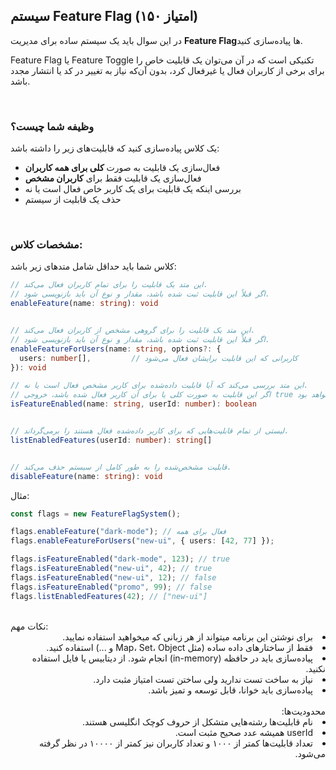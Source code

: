 ## سیستم Feature Flag (۱۵۰ امتیاز)

در این سوال باید یک سیستم ساده برای مدیریت **Feature Flag**‌ها پیاده‌سازی کنید.

Feature Flag یا Feature Toggle تکنیکی است که در آن می‌توان یک قابلیت خاص را برای برخی از کاربران فعال یا غیرفعال کرد، بدون آن‌که نیاز به تغییر در کد یا انتشار مجدد باشد.

<br/>

### وظیفه شما چیست؟

یک کلاس پیاده‌سازی کنید که قابلیت‌های زیر را داشته باشد:

- فعال‌سازی یک قابلیت به صورت **کلی برای همه کاربران**
- فعال‌سازی یک قابلیت فقط برای **کاربران مشخص**
- بررسی اینکه یک قابلیت برای یک کاربر خاص فعال است یا نه
- حذف یک قابلیت از سیستم

<br/>

### مشخصات کلاس:

کلاس شما باید حداقل شامل متدهای زیر باشد:

```ts
// این متد یک قابلیت را برای تمام کاربران فعال می‌کند.
// اگر قبلاً این قابلیت ثبت شده باشد، مقدار و نوع آن باید بازنویسی شود.
enableFeature(name: string): void


// این متد یک قابلیت را برای گروهی مشخص از کاربران فعال می‌کند.
// اگر قبلاً این قابلیت ثبت شده باشد، مقدار و نوع آن باید بازنویسی شود.
enableFeatureForUsers(name: string, options?: {
  users: number[],         // کاربرانی که این قابلیت برایشان فعال می‌شود
}): void

// این متد بررسی می‌کند که آیا قابلیت داده‌شده برای کاربر مشخص فعال است یا نه.
// اگر این قابلیت به صورت کلی یا برای آن کاربر فعال شده باشد، خروجی true خواهد بود.
isFeatureEnabled(name: string, userId: number): boolean


// لیستی از تمام قابلیت‌هایی که برای کاربر داده‌شده فعال هستند را برمی‌گرداند.
listEnabledFeatures(userId: number): string[]


// قابلیت مشخص‌شده را به طور کامل از سیستم حذف می‌کند.
disableFeature(name: string): void

```

مثال:

```ts
const flags = new FeatureFlagSystem();

flags.enableFeature("dark-mode"); // فعال برای همه
flags.enableFeatureForUsers("new-ui", { users: [42, 77] });

flags.isFeatureEnabled("dark-mode", 123); // true
flags.isFeatureEnabled("new-ui", 42); // true
flags.isFeatureEnabled("new-ui", 12); // false
flags.isFeatureEnabled("promo", 99); // false
flags.listEnabledFeatures(42); // ["new-ui"]
```

<br/>
نکات مهم:

<div dir="rtl">
<li>برای نوشتن این برنامه میتواند از هر زبانی که میخواهید استفاده نمایید.</li>
<li>
فقط از ساختارهای داده ساده (مثل Map، Set، Object و ...) استفاده کنید.
</li>
<li>
پیاده‌سازی باید در حافظه (in-memory) انجام شود. از دیتابیس یا فایل استفاده نکنید.
</li>
<li>
نیاز به ساخت تست ندارید ولی ساختن تست امتیاز مثبت دارد.
</li>
<li>
پیاده‌سازی باید خوانا، قابل توسعه و تمیز باشد.
</li>
<br/>
محدودیت‌ها:
<div dir="rtl"> <li>نام قابلیت‌ها رشته‌هایی متشکل از حروف کوچک انگلیسی هستند.</li> <li>userId همیشه عدد صحیح مثبت است.</li> <li>تعداد قابلیت‌ها کمتر از ۱۰۰۰ و تعداد کاربران نیز کمتر از ۱۰۰۰۰ در نظر گرفته می‌شود.</li> </div> <br/>
